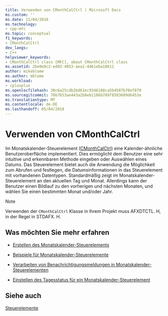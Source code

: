 ```yaml
---
title: Verwenden von CMonthCalCtrl | Microsoft Docs
ms.custom: ''
ms.date: 11/04/2016
ms.technology:
- cpp-mfc
ms.topic: conceptual
f1_keywords:
- CMonthCalCtrl
dev_langs:
- C++
helpviewer_keywords:
- CMonthCalCtrl class [MFC], about CMonthCalCtrl class
ms.assetid: 2be0e8c2-ed03-4853-aea1-4461eba18611
author: mikeblome
ms.author: mblome
ms.workload:
- cplusplus
ms.openlocfilehash: 30c6a25cdb2bd61ec9346108ca5b4587b70ef870
ms.sourcegitcommit: 76b7653ae443a2b8eb1186b789f8503609d6453e
ms.translationtype: MT
ms.contentlocale: de-DE
ms.lasthandoff: 05/04/2018
---
```

# <a name="using-cmonthcalctrl"></a>Verwenden von CMonthCalCtrl
Im Monatskalender-Steuerelement ([CMonthCalCtrl](../mfc/reference/cmonthcalctrl-class.md)) eine Kalender-ähnliche Benutzeroberfläche implementiert. Dies ermöglicht dem Benutzer eine sehr intuitive und erkennbaren Methode eingeben oder Auswählen eines Datums. Das Steuerelement bietet auch die Anwendung die Möglichkeit zum Abrufen und festlegen, die Datumsinformationen in das Steuerelement mit vorhandenen Datentypen. Standardmäßig zeigt im Monatskalender-Steuerelement an den aktuellen Tag und Monat. Allerdings kann der Benutzer einen Bildlauf zu den vorherigen und nächsten Monaten, und wählen Sie einen bestimmten Monat und/oder Jahr.  
  
> [!NOTE]
>  Verwenden der `CMonthCalCtrl` Klasse in Ihrem Projekt muss AFXDTCTL. H, in der Regel in STDAFX. H.  
  
## <a name="what-do-you-want-to-know-more-about"></a>Was möchten Sie mehr erfahren  
  
-   [Erstellen des Monatskalender-Steuerelements](../mfc/creating-the-month-calendar-control.md)  
  
-   [Beispiele für Monatskalender-Steuerelemente](../mfc/month-calendar-control-examples.md)  
  
-   [Verarbeiten von Benachrichtigungsmeldungen in Monatskalender-Steuerelementen](../mfc/processing-notification-messages-in-month-calendar-controls.md)  
  
-   [Einstellen des Tagesstatus für ein Monatskalender-Steuerelement](../mfc/setting-the-day-state-of-a-month-calendar-control.md)  
  
## <a name="see-also"></a>Siehe auch  
 [Steuerelemente](../mfc/controls-mfc.md)

